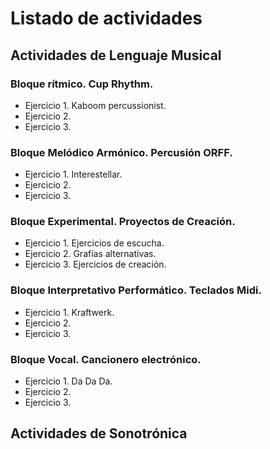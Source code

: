 
# Listado de actividades

## Actividades de Lenguaje Musical

### Bloque rítmico. Cup Rhythm. 

* Ejercicio 1. Kaboom percussionist.
* Ejercicio 2.
* Ejercicio 3.

### Bloque Melódico Armónico. Percusión ORFF.

* Ejercicio 1. Interestellar. 
* Ejercicio 2.
* Ejercicio 3.

### Bloque Experimental. Proyectos de Creación.

* Ejercicio 1. Ejercicios de escucha. 
* Ejercicio 2. Grafías alternativas.
* Ejercicio 3. Ejercicios de creación.

### Bloque Interpretativo Performático. Teclados Midi. 

* Ejercicio 1. Kraftwerk. 
* Ejercicio 2. 
* Ejercicio 3.

### Bloque Vocal. Cancionero electrónico. 

* Ejercicio 1. Da Da Da. 
* Ejercicio 2. 
* Ejercicio 3.

## Actividades de Sonotrónica



